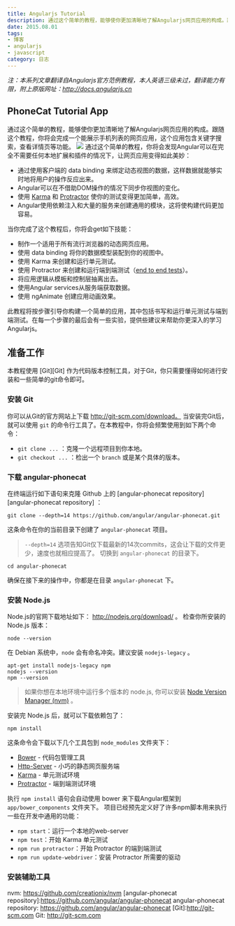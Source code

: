 ```yaml
---
title: Angularjs Tutorial
description: 通过这个简单的教程，能够使你更加清晰地了解Angularjs网页应用的构成。跟随这个教程，你将会完成一个能展示手机列表的网页应用，这个应用包含关键字搜索，查看详情页等功能。
date: 2015.08.01
tags:
- 博客
- angularjs
- javascript
category: 日志
---
```


_注：本系列文章翻译自Angularjs官方范例教程，本人英语三级未过，翻译能力有限，附上原版网址：http://docs.angularjs.cn_

## PhoneCat Tutorial App
通过这个简单的教程，能够使你更加清晰地了解Angularjs网页应用的构成。跟随这个教程，你将会完成一个能展示手机列表的网页应用，这个应用包含关键字搜索，查看详情页等功能。
![](/img/angularjs_tutorial/catalog_screen.png)
通过这个简单的教程，你将会发现Angular可以在完全不需要任何本地扩展和插件的情况下，让网页应用变得如此美妙：
 * 通过使用客户端的 data binding 来绑定动态视图的数据，这样数据就能够实时地将用户的操作反应出来。
 * Angular可以在不借助DOM操作的情况下同步你视图的变化。
 * 使用 [Karma](http://karma-runner.github.io/0.13/index.html) 和 [Protractor](http://www.protractortest.org) 使你的测试变得更加简单，高效。
 * Angular使用依赖注入和大量的服务来创建通用的模块，这将使构建代码更加容易。

当你完成了这个教程后，你将会get如下技能：
 * 制作一个适用于所有流行浏览器的动态网页应用。
 * 使用 data binding 将你的数据模型装配到你的视图中。
 * 使用 Karma 来创建和运行单元测试。
 * 使用 Protractor 来创建和运行端到端测试（[end to end tests](http://www.exforsys.com/tutorials/testing-types/end-to-end-testing.html)）。
 * 将应用逻辑从模板和控制层抽离出去。
 * 使用Angular services从服务端获取数据。
 * 使用 ngAnimate 创建应用动画效果。

此教程将按步骤引导你构建一个简单的应用，其中包括书写和运行单元测试与端到端测试。在每一个步骤的最后会有一些实验，提供些建议来帮助你更深入的学习Angularjs。

## 准备工作
本教程使用 [Git][Git] 作为代码版本控制工具，对于Git，你只需要懂得如何进行安装和一些简单的git命令即可。

### 安装 Git
你可以从Git的官方网站上下载 http://git-scm.com/download。 当安装完Git后，就可以使用 `git` 的命令行工具了。在本教程中，你将会频繁使用到如下两个命令：
 * `git clone ...` ：克隆一个远程项目到你本地。
 * `git checkout ...` ：检出一个 `branch` 或是某个具体的版本。

### 下载 angular-phonecat
在终端运行如下语句来克隆 Github 上的 [angular-phonecat repository][angular-phonecat repository] ：
    
    git clone --depth=14 https://github.com/angular/angular-phonecat.git

这条命令在你的当前目录下创建了 `angular-phonecat` 项目。
 > `--depth=14` 选项告知Git仅下载最新的14次commits，这会让下载的文件更少，速度也就相应提高了。
切换到 `angular-phonecat` 的目录下。

    cd angular-phonecat

确保在接下来的操作中，你都是在目录 `angular-phonecat` 下。

### 安装 Node.js
Node.js的官网下载地址如下： http://nodejs.org/download/ 。
检查你所安装的 Node.js 版本：

    node --version

在 Debian 系统中，`node` 会有命名冲突。建议安装 `nodejs-legacy` 。

    apt-get install nodejs-legacy npm 
    nodejs --version
    npm --version

 > 如果你想在本地环境中运行多个版本的 node.js, 你可以安装 [Node Version Manager (nvm)][nvm] 。

安装完 Node.js 后，就可以下载依赖包了：
    
    npm install

这条命令会下载以下几个工具包到 `node_modules` 文件夹下：
 * [Bower](http://bower.io/) - 代码包管理工具
 * [Http-Server](https://github.com/nodeapps/http-server) - 小巧的静态网页服务端
 * [Karma](https://github.com/karma-runner/karma) - 单元测试环境
 * [Protractor](https://github.com/angular/protractor) - 端到端测试环境

执行 `npm install` 语句会自动使用 bower 来下载Angular框架到 `app/bower_components` 文件夹下。
项目已经预先定义好了许多npm脚本用来执行一些在开发中通用的功能：
 * `npm start`：运行一个本地的web-server
 * `npm test`：开始 Karma 单元测试
 * `npm run protractor`：开始 Protractor 的端到端测试
 * `npm run update-webdriver`：安装 Protractor 所需要的驱动

### 安装辅助工具

[nvm]:https://github.com/creationix/nvm
nvm: https://github.com/creationix/nvm
[angular-phonecat repository]:https://github.com/angular/angular-phonecat 
angular-phonecat repository: https://github.com/angular/angular-phonecat
[Git]:http://git-scm.com 
Git: http://git-scm.com